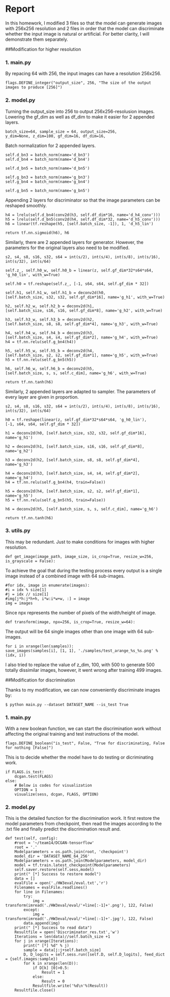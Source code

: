 # Report

In this homework, I modified 3 files so that the model can generate images with 256x256 resolution and 2 files in order that the model can discriminate whether the input image is natural or artificial. For better clarity, I will demonstrate them separately.

##Modification for higher resolution

### 1. main.py

By repacing 64 with 256, the input images can have a resolution 256x256.

    flags.DEFINE_integer("output_size", 256, "The size of the output images to produce [256]")

### 2. model.py

Turning the output_size into 256 to output 256x256-resolusion images. Lowering the gf_dim as well as df_dim to make it easier for 2 appended layers.

    batch_size=64, sample_size = 64, output_size=256,
    y_dim=None, z_dim=100, gf_dim=16, df_dim=16,

Batch normalization for 2 appended layers.

    self.d_bn3 = batch_norm(name='d_bn3')
    self.d_bn4 = batch_norm(name='d_bn4')

    self.d_bn5 = batch_norm(name='d_bn5')

    self.g_bn3 = batch_norm(name='g_bn3')
    self.g_bn4 = batch_norm(name='g_bn4')

    self.g_bn5 = batch_norm(name='g_bn5')

Appending 2 layers for discriminator so that the image parameters can be reshaped smoothly.

    h4 = lrelu(self.d_bn4(conv2d(h3, self.df_dim*16, name='d_h4_conv')))
    h5 = lrelu(self.d_bn5(conv2d(h4, self.df_dim*32, name='d_h5_conv')))
    h6 = linear(tf.reshape(h5, [self.batch_size, -1]), 1, 'd_h5_lin')

    return tf.nn.sigmoid(h6), h6

Similarly, there are 2 appended layers for generator. However, the parameters for the original layers also need to be modified.

    s2, s4, s8, s16, s32, s64 = int(s/2), int(s/4), int(s/8), int(s/16), int(s/32), int(s/64)

    self.z_, self.h0_w, self.h0_b = linear(z, self.gf_dim*32*s64*s64, 'g_h0_lin', with_w=True)

    self.h0 = tf.reshape(self.z_, [-1, s64, s64, self.gf_dim * 32])

    self.h1, self.h1_w, self.h1_b = deconv2d(h0,
    [self.batch_size, s32, s32, self.gf_dim*16], name='g_h1', with_w=True)

    h2, self.h2_w, self.h2_b = deconv2d(h1,
    [self.batch_size, s16, s16, self.gf_dim*8], name='g_h2', with_w=True)

    h3, self.h3_w, self.h3_b = deconv2d(h2,
    [self.batch_size, s8, s8, self.gf_dim*4], name='g_h3', with_w=True)

    h4, self.h4_w, self.h4_b = deconv2d(h3,
    [self.batch_size, s4, s4, self.gf_dim*2], name='g_h4', with_w=True)
    h4 = tf.nn.relu(self.g_bn4(h4))

    h5, self.h5_w, self.h5_b = deconv2d(h4,
    [self.batch_size, s2, s2, self.gf_dim*1], name='g_h5', with_w=True)
    h5 = tf.nn.relu(self.g_bn5(h5))

    h6, self.h6_w, self.h6_b = deconv2d(h5,
    [self.batch_size, s, s, self.c_dim], name='g_h6', with_w=True)

    return tf.nn.tanh(h6)

Similarly, 2 appended layers are adapted to sampler. The parameters of every layer are given in proportion.

    s2, s4, s8, s16, s32, s64 = int(s/2), int(s/4), int(s/8), int(s/16), int(s/32), int(s/64)

    h0 = tf.reshape(linear(z, self.gf_dim*32*s64*s64, 'g_h0_lin'),
    [-1, s64, s64, self.gf_dim * 32])

    h1 = deconv2d(h0, [self.batch_size, s32, s32, self.gf_dim*16], name='g_h1')

    h2 = deconv2d(h1, [self.batch_size, s16, s16, self.gf_dim*8], name='g_h2')

    h3 = deconv2d(h2, [self.batch_size, s8, s8, self.gf_dim*4], name='g_h3')

    h4 = deconv2d(h3, [self.batch_size, s4, s4, self.gf_dim*2], name='g_h4')
    h4 = tf.nn.relu(self.g_bn4(h4, train=False))

    h5 = deconv2d(h4, [self.batch_size, s2, s2, self.gf_dim*1], name='g_h5')
    h5 = tf.nn.relu(self.g_bn5(h5, train=False))

    h6 = deconv2d(h5, [self.batch_size, s, s, self.c_dim], name='g_h6')

    return tf.nn.tanh(h6)

### 3. utils.py

This may be redundant. Just to make conditions for images with higher resolution.

    def get_image(image_path, image_size, is_crop=True, resize_w=256, is_grayscale = False):

To achieve the goal that during the testing process every output is a single image instead of a combined image with 64 sub-images.

    #for idx, image in enumerate(images):
    #i = idx % size[1]
    #j = idx // size[1]
    #img[j*h:j*h+h, i*w:i*w+w, :] = image
    img = images

Since npx represents the number of pixels of the width/height of image.

    def transform(image, npx=256, is_crop=True, resize_w=64):

The output will be 64 single images other than one image with 64 sub-images.

    for i in xrange(len(samples)):
    save_images(samples[i], [1, 1], './samples/test_arange_%s_%s.png' % (idx, i))


I also tried to replace the value of z_dim, 100, with 500 to generate 500 totally dissimilar images, however, it went wrong after training 499 images.

##Modification for discrimination

Thanks to my modification, we can now conveniently discriminate images by:

    $ python main.py --dataset DATASET_NAME --is_test True

### 1. main.py

With a new boolean function, we can start the discrimination work without affecting the original training and test instructions of the model.

    flags.DEFINE_boolean("is_test", False, "True for discriminating, False for nothing [False]")

This is to decide whether the model have to do testing or dicriminating work.

    if FLAGS.is_test:
        dcgan.test(FLAGS)
    else:
        # Below is codes for visualization
        OPTION = 1
        visualize(sess, dcgan, FLAGS, OPTION)
        
### 2. model.py

This is the detailed function for the discrimination work. It first restore the model parameters from checkpoint, then read the images according to the .txt file and finally predict the discrimination result and.

    def test(self, config):
        #root = '~/team14/DCGAN-tensorflow'
        root = '.'
        Modelparameters = os.path.join(root, 'checkpoint')
        model_dir = 'DATASET_NAME_64_256'
        Modelparameters = os.path.join(Modelparameters, model_dir)
        model = tf.train.latest_checkpoint(Modelparameters)
        self.saver.restore(self.sess,model)
        print(" [*] Success to restore model")
        data = []
        evalFile = open('./HW3eval/eval.txt','r')
        Filenames = evalFile.readlines()
        for line in Filenames:
            try:
                img = transform(imread('./HW3eval/eval/'+line[:-1]+'.png'), 122, False)
            except:
                img = transform(imread('./HW3eval/eval/'+line[:-1]+'.jpg'), 122, False)
            data.append(img)
        print(" [*] Success to read data")
        Resultfile = open('Discriminator_res.txt','w')
        Iterations = len(data)//self.batch_size +1
        for j in xrange(Iterations):
            print(" [*] %d" % j)
            sample = data[j:j+self.batch_size]
            D, D_logits = self.sess.run([self.D, self.D_logits], feed_dict = {self.images:sample})
            for k in xrange(len(D)):
                if D[k] [0]>0.5:
                    Result = 1
                else:
                    Result = 0
                Resultfile.write('%d\n'%(Result))
        Resultfile.close()
